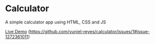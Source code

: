 
# Calculator

A simple calculator app using HTML, CSS and JS

[Live Demo](https://yuniel-reyes.github.io/calculator/)
(https://github.com/yuniel-reyes/calculator/issues/1#issue-1272361011)
